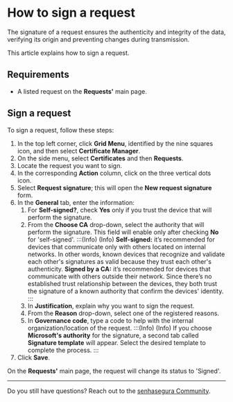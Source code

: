 # How to sign a request

The signature of a request ensures the authenticity and integrity of the data, verifying its origin and preventing changes during transmission. 

This article explains how to sign a request.

## Requirements
* A listed request on the **Requests'** main page.

## Sign a request

To sign a request, follow these steps:

1. In the top left corner, click **Grid Menu**, identified by the nine squares icon, and then select **Certificate Manager**.
2. On the side menu, select **Certificates** and then **Requests**.
3. Locate the request you want to sign.
4. In the corresponding **Action** column, click on the three vertical dots icon.
5. Select **Request signature**; this will open the **New request signature** form.
6. In the **General** tab, enter the information:
    1. For **Self-signed?**, check **Yes** only if you trust the device that will perform the signature.
    2. From the **Choose CA** drop-down, select the authority that will perform the signature. This field will enable only after checking **No** for 'self-signed'.
     :::(Info) (Info)
    **Self-signed:** it’s recommended for devices that communicate only with others located on internal networks. In other words, known devices that recognize and validate each other's signatures as valid because they trust each other's authenticity.
    **Signed by a CA:** it’s recommended for devices that communicate with others outside their network. Since there’s no established trust relationship between the devices, they both trust the signature of a known authority that confirm the devices' identity.
    :::
    3. In **Justification**, explain why you want to sign the request.
    4. From the **Reason** drop-down, select one of the registered reasons.
    5. In **Governance code**, type a code to help with the internal organization/location of the request. 
:::(Info) (Info)
If you choose **Microsoft's authority** for the signature, a second tab called **Signature template** will appear. Select the desired template to complete the process. 
:::
7. Click **Save**.

On the **Requests'** main page, the request will change its status to 'Signed'.
***
Do you still have questions? Reach out to the [senhasegura Community](https://community.senhasegura.io/).



